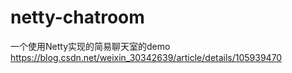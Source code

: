 # netty-chatroom
一个使用Netty实现的简易聊天室的demo  
https://blog.csdn.net/weixin_30342639/article/details/105939470
